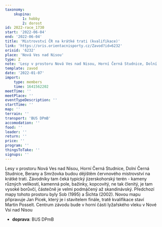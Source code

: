 ```yaml
---
taxonomy:
    skupina:
        1: hobby
        2: dorost
id: 2022-race_1730
start: '2022-06-04'
end: '2022-06-04'
title: 'Mistrovství ČR na krátké trati (kvalifikace)'
link: 'https://oris.orientacnisporty.cz/Zavod?id=6232'
orisid: '6232'
place: 'Nová Ves nad Nisou'
type: Z
note: 'Lesy v prostoru Nová Ves nad Nisou, Horní Černá Studnice, Dolní Černá Studnice, Berany a Smržovka budou dějištěm červnového  mistrovství na krátké trati. Závodníky tam čeká typický jizerskohorský terén - kameny různých velikostí, kamenná pole, bažinky, kopcovitý, ne tak členitý, je tam vysoké borůvčí, částečně je velmi podmáčený až skandinávský. Předchozí mapy tohoto prostoru byly Sob (1995) a Šichta (2002). Novou mapu připravuje Jan Picek, který je i stavitelem finále, tratě kvalifikace staví Martin Posselt. Centrum závodu bude v horní části lyžařského vleku v Nové Vsi nad Nisou'
template: zavod
date: '2022-01-07'
import:
    type: members
    time: 1641562202
meetTime: ''
meetPlace: ''
eventTypeDescription: ''
startTime: ''
map: ''
terrain: ''
transport: 'BUS DPmB'
accomodation: ''
food: ''
leader: ''
return: ''
price: ''
program: ''
thingsToTake: ''
signups: ''
---
```


Lesy v prostoru Nová Ves nad Nisou, Horní Černá Studnice, Dolní Černá Studnice, Berany a Smržovka budou dějištěm červnového  mistrovství na krátké trati. Závodníky tam čeká typický jizerskohorský terén - kameny různých velikostí, kamenná pole, bažinky, kopcovitý, ne tak členitý, je tam vysoké borůvčí, částečně je velmi podmáčený až skandinávský. Předchozí mapy tohoto prostoru byly Sob (1995) a Šichta (2002). Novou mapu připravuje Jan Picek, který je i stavitelem finále, tratě kvalifikace staví Martin Posselt. Centrum závodu bude v horní části lyžařského vleku v Nové Vsi nad Nisou
* **doprava**: BUS DPmB
